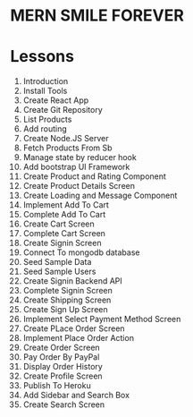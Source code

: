 # MERN SMILE FOREVER

# Lessons

1. Introduction
2. Install Tools
3. Create React App
4. Create Git Repository
5. List Products
6. Add routing
7. Create Node.JS Server
8. Fetch Products From Sb
9. Manage state by reducer hook
10. Add bootstrap UI Framework
11. Create Product and Rating Component
12. Create Product Details Screen
13. Create Loading and Message Component
14. Implement Add To Cart
15. Complete Add To Cart
16. Create Cart Screen
17. Complete Cart Screen
18. Create Signin Screen
19. Connect To mongodb database
20. Seed Sample Data
21. Seed Sample Users
22. Create Signin Backend API
23. Complete Signin Screen
24. Create Shipping Screen
25. Create Sign Up Screen
26. Implement Select Payment Method Screen
27. Create PLace Order Screen
28. Implement Place Order Action
29. Create Order Screen
30. Pay Order By PayPal
31. Display Order History
32. Create Profile Screen
33. Publish To Heroku
34. Add Sidebar and Search Box
35. Create Search Screen
